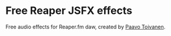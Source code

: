 # Free Reaper JSFX effects

Free audio effects for Reaper.fm daw, created by
[Paavo Toivanen](https://github.com/pvto).
